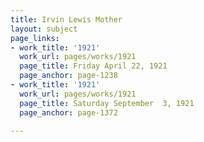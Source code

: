 ```yaml
---
title: Irvin Lewis Mother
layout: subject
page_links:
- work_title: '1921'
  work_url: pages/works/1921
  page_title: Friday April 22, 1921
  page_anchor: page-1238
- work_title: '1921'
  work_url: pages/works/1921
  page_title: Saturday September  3, 1921
  page_anchor: page-1372

---
```

